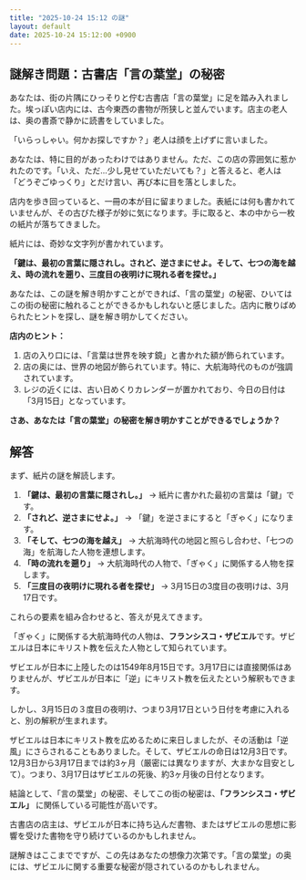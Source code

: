 ```yaml
---
title: "2025-10-24 15:12 の謎"
layout: default
date: 2025-10-24 15:12:00 +0900
---
```

## 謎解き問題：古書店「言の葉堂」の秘密

あなたは、街の片隅にひっそりと佇む古書店「言の葉堂」に足を踏み入れました。埃っぽい店内には、古今東西の書物が所狭しと並んでいます。店主の老人は、奥の書斎で静かに読書をしていました。

「いらっしゃい。何かお探しですか？」老人は顔を上げずに言いました。

あなたは、特に目的があったわけではありません。ただ、この店の雰囲気に惹かれたのです。「いえ、ただ…少し見せていただいても？」と答えると、老人は「どうぞごゆっくり」とだけ言い、再び本に目を落としました。

店内を歩き回っていると、一冊の本が目に留まりました。表紙には何も書かれていませんが、その古びた様子が妙に気になります。手に取ると、本の中から一枚の紙片が落ちてきました。

紙片には、奇妙な文字列が書かれています。

**「鍵は、最初の言葉に隠されし。されど、逆さまにせよ。そして、七つの海を越え、時の流れを遡り、三度目の夜明けに現れる者を探せ。」**

あなたは、この謎を解き明かすことができれば、「言の葉堂」の秘密、ひいてはこの街の秘密に触れることができるかもしれないと感じました。店内に散りばめられたヒントを探し、謎を解き明かしてください。

**店内のヒント：**

1.  店の入り口には、「言葉は世界を映す鏡」と書かれた額が飾られています。
2.  店の奥には、世界の地図が飾られています。特に、大航海時代のものが強調されています。
3.  レジの近くには、古い日めくりカレンダーが置かれており、今日の日付は「3月15日」となっています。

**さあ、あなたは「言の葉堂」の秘密を解き明かすことができるでしょうか？**

## 解答

まず、紙片の謎を解読します。

1.  **「鍵は、最初の言葉に隠されし。」** → 紙片に書かれた最初の言葉は「鍵」です。
2.  **「されど、逆さまにせよ。」** → 「鍵」を逆さまにすると「ぎゃく」になります。
3.  **「そして、七つの海を越え」** → 大航海時代の地図と照らし合わせ、「七つの海」を航海した人物を連想します。
4.  **「時の流れを遡り」** → 大航海時代の人物で、「ぎゃく」に関係する人物を探します。
5.  **「三度目の夜明けに現れる者を探せ」** → 3月15日の3度目の夜明けは、3月17日です。

これらの要素を組み合わせると、答えが見えてきます。

「ぎゃく」に関係する大航海時代の人物は、**フランシスコ・ザビエル**です。ザビエルは日本にキリスト教を伝えた人物として知られています。

ザビエルが日本に上陸したのは1549年8月15日です。3月17日には直接関係はありませんが、ザビエルが日本に「逆」にキリスト教を伝えたという解釈もできます。

しかし、3月15日の３度目の夜明け、つまり3月17日という日付を考慮に入れると、別の解釈が生まれます。

ザビエルは日本にキリスト教を広めるために来日しましたが、その活動は「逆風」にさらされることもありました。そして、ザビエルの命日は12月3日です。12月3日から3月17日までは約3ヶ月（厳密には異なりますが、大まかな目安として）。つまり、3月17日はザビエルの死後、約3ヶ月後の日付となります。

結論として、「言の葉堂」の秘密、そしてこの街の秘密は、**「フランシスコ・ザビエル」** に関係している可能性が高いです。

古書店の店主は、ザビエルが日本に持ち込んだ書物、またはザビエルの思想に影響を受けた書物を守り続けているのかもしれません。

謎解きはここまでですが、この先はあなたの想像力次第です。「言の葉堂」の奥には、ザビエルに関する重要な秘密が隠されているのかもしれません。
